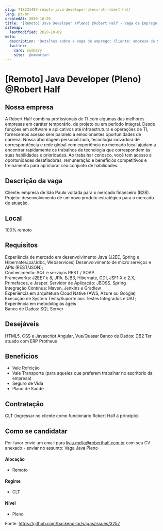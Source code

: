 ```yaml
---
slug: 718231407-remoto-java-developer-pleno-at-robert-half
lang: pt-br
createdAt: 2020-10-09
title: '[Remoto] Java Developer (Pleno) @Robert Half - Vaga de Emprego'
sitemap:
  lastModified: 2020-10-09
meta:
  description: 'Detalhes sobre a vaga de emprego: Cliente: empresa de São Paulo voltada para o mercado financeiro (B2B). Projeto: desenvolvimento de um novo produto estratégico para o mercado de atuação.'
  twitter:
    card: summary
    site: '@nawarian'
---
```


# [Remoto] Java Developer (Pleno) @Robert Half

## Nossa empresa

A Robert Half combina profissionais de TI com algumas das melhores empresas em caráter temporário, de projeto ou em período integral. Desde funções em software e aplicativos até infraestrutura e operações de TI, fornecemos acesso sem paralelo a emocionantes oportunidades de carreira. Nossa abordagem personalizada, tecnologia inovadora de correspondência e rede global com experiência no mercado local ajudam a encontrar rapidamente os trabalhos de tecnologia que correspondem às suas habilidades e prioridades. Ao trabalhar conosco, você tem acesso a oportunidades desafiadoras, remuneração e benefícios competitivos e treinamento para aprimorar seu conjunto de habilidades.

## Descrição da vaga

Cliente: empresa de São Paulo voltada para o mercado financeiro (B2B).
Projeto: desenvolvimento de um novo produto estratégico para o mercado de atuação.

## Local

100% remoto

## Requisitos

Experiência de mercado em desenvolvimento Java (J2EE, Spring e Hibernate/Jpa/Jdbc, Webservices)
Desenvolvimento de micro serviços e APIs (REST/JSON);    
Conhecimento: SQL e serviços REST / SOAP.    
Frameworks: J2EE7 e 8, JPA, EJB3, Hibernate, CDI, JSF1.X e 2.X, Primefaces, e Jasper.
Servidor de Aplicação: JBOSS, Spring     
Integração Contínua: Maven, Jenkins e Gradlew     
Experiência em arquitetura Cloud Native (AWS, Azure ou Google)     
Execução de System Tests/Suporte aos Testes Integrados e UAT;    
Experiência em metodologias ágeis     
Banco de Dados: SQL Server  

## Desejáveis
HTML5, CSS e Javascript
Angular, Vue/Quasar
Banco de Dados: DB2
Ter atuado com ERP Protheus


## Benefícios
* Vale Refeição
* Vale Transporte (para aqueles que preferem trabalhar no escritório da empresa)
* Seguro de Vida
* Plano de Saúde

## Contratação

CLT (ingressar no cliente como funcionário Robert Half à princípio)

## Como se candidatar

Por favor envie um email para livia.mello@roberthalf.com.br com seu CV anexado - enviar no assunto: Vaga Java Pleno

#### Alocação
- Remoto

#### Regime
- CLT

#### Nível
- Pleno





Fonte: https://github.com/backend-br/vagas/issues/3257